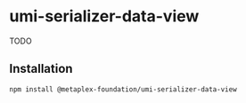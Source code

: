 # umi-serializer-data-view

TODO

## Installation

```sh
npm install @metaplex-foundation/umi-serializer-data-view
```
